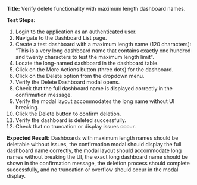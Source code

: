 **Title:** Verify delete functionality with maximum length dashboard names.

**Test Steps:**
1. Login to the application as an authenticated user.
2. Navigate to the Dashboard List page.
3. Create a test dashboard with a maximum length name (120 characters): "This is a very long dashboard name that contains exactly one hundred and twenty characters to test the maximum length limit".
4. Locate the long-named dashboard in the dashboard table.
5. Click on the More Actions button (three dots) for the dashboard.
6. Click on the Delete option from the dropdown menu.
7. Verify the Delete Dashboard modal opens.
8. Check that the full dashboard name is displayed correctly in the confirmation message.
9. Verify the modal layout accommodates the long name without UI breaking.
10. Click the Delete button to confirm deletion.
11. Verify the dashboard is deleted successfully.
12. Check that no truncation or display issues occur.

**Expected Result:**
Dashboards with maximum length names should be deletable without issues, the confirmation modal should display the full dashboard name correctly, the modal layout should accommodate long names without breaking the UI, the exact long dashboard name should be shown in the confirmation message, the deletion process should complete successfully, and no truncation or overflow should occur in the modal display.
